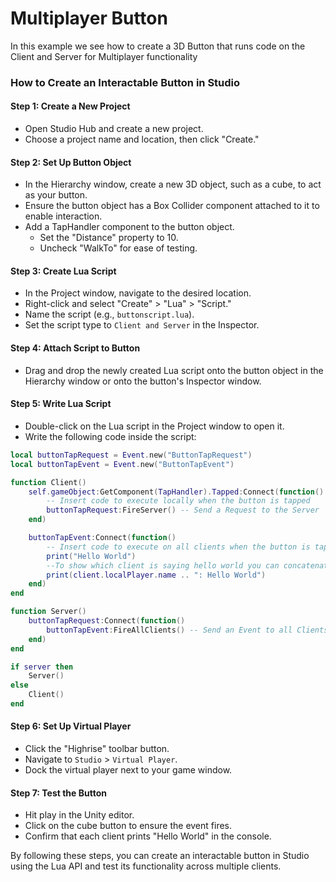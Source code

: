 # **Multiplayer Button**
In this example we see how to create a 3D Button that runs code on the Client and Server for Multiplayer functionality
### How to Create an Interactable Button in Studio

#### Step 1: Create a New Project
- Open Studio Hub and create a new project.
- Choose a project name and location, then click "Create."

#### Step 2: Set Up Button Object
- In the Hierarchy window, create a new 3D object, such as a cube, to act as your button.
- Ensure the button object has a Box Collider component attached to it to enable interaction.
- Add a TapHandler component to the button object.
  - Set the "Distance" property to 10.
  - Uncheck "WalkTo" for ease of testing.

#### Step 3: Create Lua Script
- In the Project window, navigate to the desired location.
- Right-click and select "Create" > "Lua" > "Script."
- Name the script (e.g., `buttonscript.lua`).
- Set the script type to `Client and Server` in the Inspector.

#### Step 4: Attach Script to Button
- Drag and drop the newly created Lua script onto the button object in the Hierarchy window or onto the button's Inspector window.

#### Step 5: Write Lua Script
- Double-click on the Lua script in the Project window to open it.
- Write the following code inside the script:

```lua
local buttonTapRequest = Event.new("ButtonTapRequest")
local buttonTapEvent = Event.new("ButtonTapEvent")

function Client()
    self.gameObject:GetComponent(TapHandler).Tapped:Connect(function()
        -- Insert code to execute locally when the button is tapped
        buttonTapRequest:FireServer() -- Send a Request to the Server
    end)

    buttonTapEvent:Connect(function()
        -- Insert code to execute on all clients when the button is tapped by any one
        print("Hello World")
        --To show which client is saying hello world you can concatenate 'Hello World' with client.localPlayer.name
        print(client.localPlayer.name .. ": Hello World")
    end)
end

function Server()
    buttonTapRequest:Connect(function()
        buttonTapEvent:FireAllClients() -- Send an Event to all Clients
    end)
end

if server then
    Server()
else
    Client()
end
```

#### Step 6: Set Up Virtual Player
- Click the "Highrise" toolbar button.
- Navigate to `Studio` > `Virtual Player`.
- Dock the virtual player next to your game window.

#### Step 7: Test the Button
- Hit play in the Unity editor.
- Click on the cube button to ensure the event fires.
- Confirm that each client prints "Hello World" in the console.

By following these steps, you can create an interactable button in Studio using the Lua API and test its functionality across multiple clients.